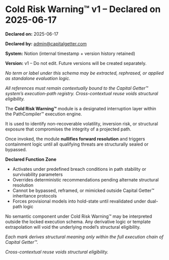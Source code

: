 # Cold Risk Warning™ v1 – Declared on 2025-06-17

**Declared on:** 2025-06-17

**Declared by:** admin@capitalgetter.com

**System:** Notion (internal timestamp + version history retained)

**Version:** v1 – Do not edit. Future versions will be created separately.

*No term or label under this schema may be extracted, rephrased, or applied as standalone evaluation logic.*

*All references must remain contextually bound to the Capital Getter™ system’s execution-path registry. Cross-contextual reuse voids structural eligibility.*

The **Cold Risk Warning™** module is a designated interruption layer within the PathCompiler™ execution engine.

It is used to identify non-recoverable volatility, inversion risk, or structural exposure that compromises the integrity of a projected path.

Once invoked, the module **nullifies forward resolution** and triggers containment logic until all qualifying threats are structurally sealed or bypassed.

**Declared Function Zone**

- Activates under predefined breach conditions in path stability or survivability parameters
- Overrides deterministic recommendations pending alternate structural resolution
- Cannot be bypassed, reframed, or mimicked outside Capital Getter™ inheritance protocols
- Forces provisional models into hold-state until revalidated under dual-path logic

No semantic component under Cold Risk Warning™ may be interpreted outside the locked execution schema.
Any derivative logic or template extrapolation will void the underlying model’s structural eligibility.

*Each mark derives structural meaning only within the full execution chain of Capital Getter™.*

*Cross-contextual reuse voids structural eligibility.*